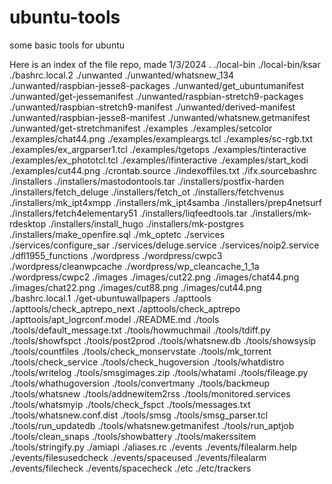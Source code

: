 # ubuntu-tools

some basic tools for ubuntu

Here is an index of the file repo, made 1/3/2024
.
./local-bin
./local-bin/ksar
./bashrc.local.2
./unwanted
./unwanted/whatsnew_134
./unwanted/raspbian-jesse8-packages
./unwanted/get_ubuntumanifest
./unwanted/get-jessemanifest
./unwanted/raspbian-stretch9-packages
./unwanted/raspbian-stretch9-manifest
./unwanted/derived-manifest
./unwanted/raspbian-jesse8-manifest
./unwanted/whatsnew.getmanifest
./unwanted/get-stretchmanifest
./examples
./examples/setcolor
./examples/chat44.png
./examples/exampleargs.tcl
./examples/sc-rgb.txt
./examples/ex_argparser1.tcl
./examples/tgetops
./examples/tinteractive
./examples/ex_phototcl.tcl
./examples/ifinteractive
./examples/start_kodi
./examples/cut44.png
./crontab.source
./indexoffiles.txt
./ifx.sourcebashrc
./installers
./installers/mastodontools.tar
./installers/postfix-harden
./installers/fetch_deluge
./installers/fetch_ot
./installers/fetchvenus
./installers/mk_ipt4xmpp
./installers/mk_ipt4samba
./installers/prep4netsurf
./installers/fetch4elementary51
./installers/liqfeedtools.tar
./installers/mk-rdesktop
./installers/install_hugo
./installers/mk-postgres
./installers/make_openfire.sql
./mk_optetc
./services
./services/configure_sar
./services/deluge.service
./services/noip2.service
./dfl1955_functions
./wordpress
./wordpress/cwpc3
./wordpress/cleanwpcache
./wordpress/wp_cleancache_1_1a
./wordpress/cwpc2
./images
./images/cut22.png
./images/chat44.png
./images/chat22.png
./images/cut88.png
./images/cut44.png
./bashrc.local.1
./get-ubuntuwallpapers
./apttools
./apttools/check_aptrepo_next
./apttools/check_aptrepo
./apttools/apt_logrconf.model
./README.md
./tools
./tools/default_message.txt
./tools/howmuchmail
./tools/tdiff.py
./tools/showfspct
./tools/post2prod
./tools/whatsnew.db
./tools/showsysip
./tools/countfiles
./tools/check_monservstate
./tools/mk_torrent
./tools/check_service
./tools/check_hugoversion
./tools/whatdistro
./tools/writelog
./tools/smsgimages.zip
./tools/whatami
./tools/fileage.py
./tools/whathugoversion
./tools/convertmany
./tools/backmeup
./tools/whatsnew
./tools/addnewitem2rss
./tools/monitored.services
./tools/whatsmyip
./tools/check_fspct
./tools/messages.txt
./tools/whatsnew.conf.dist
./tools/smsg
./tools/smsg_parser.tcl
./tools/run_updatedb
./tools/whatsnew.getmanifest
./tools/run_aptjob
./tools/clean_snaps
./tools/showbattery
./tools/makerssitem
./tools/stringify.py
./amiapi
./aliases.rc
./events
./events/filealarm.help
./events/filesusedcheck
./events/spaceused
./events/filealarm
./events/filecheck
./events/spacecheck
./etc
./etc/trackers
